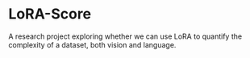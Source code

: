 # LoRA-Score

A research project exploring whether we can use LoRA to quantify the complexity of a dataset, both vision and language. 
